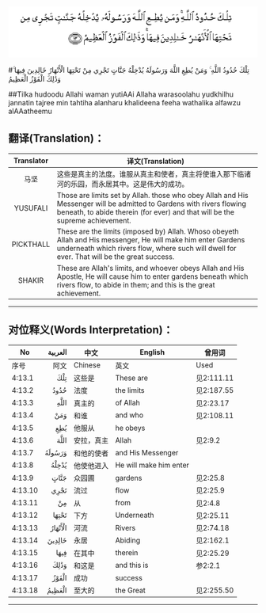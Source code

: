![004:013](images/004_013.gif)

#تِلْكَ حُدُودُ اللَّهِ ۚ وَمَنْ يُطِعِ اللَّهَ وَرَسُولَهُ يُدْخِلْهُ جَنَّاتٍ تَجْرِي مِنْ تَحْتِهَا الْأَنْهَارُ خَالِدِينَ فِيهَا ۚ وَذَٰلِكَ الْفَوْزُ الْعَظِيمُ 

##Tilka hudoodu Allahi waman yutiAAi Allaha warasoolahu yudkhilhu jannatin tajree min tahtiha alanharu khalideena feeha wathalika alfawzu alAAatheemu 

## 翻译(Translation)：

| Translator | 译文(Translation)                                            |
| :--------: | ------------------------------------------------------------ |
|    马坚    | 这些是真主的法度。谁服从真主和使者，真主将使谁入那下临诸河的乐园，而永居其中。这是伟大的成功。 |
|  YUSUFALI  | Those are limits set by Allah. those who obey Allah and His Messenger will be admitted to Gardens with rivers flowing beneath, to abide therein (for ever) and that will be the supreme achievement. |
| PICKTHALL  | These are the limits (imposed by) Allah. Whoso obeyeth Allah and His messenger, He will make him enter Gardens underneath which rivers flow, where such will dwell for ever. That will be the great success. |
|   SHAKIR   | These are Allah's limits, and whoever obeys Allah and His Apostle, He will cause him to enter gardens beneath which rivers flow, to abide in them; and this is the great achievement. |

---

## 对位释义(Words Interpretation)：

| No   | العربية | 中文    | English | 曾用词 |
| ---- | ------: | ------- | ------- | ------ |
| 序号 |    阿文 | Chinese | 英文    | Used   |
| 4:13.1  | تِلْكَ     | 这些是     | These are              | 见2:111.11 |
| 4:13.2  | حُدُودُ    | 法度       | the limits             | 见2:187.55 |
| 4:13.3  | اللَّهِ    | 真主的     | of Allah               | 见2:23.17  |
| 4:13.4  | وَمَنْ     | 和谁       | and who                | 见2:108.11 |
| 4:13.5  | يُطِعِ     | 他服从     | he obeys               |            |
| 4:13.6  | اللَّهَ    | 安拉，真主 | Allah                  | 见2:9.2 |
| 4:13.7  | وَرَسُولَهُ  | 和他的使者 | and His Messenger      |            |
| 4:13.8  | يُدْخِلْهُ   | 他使他进入 | He will make him enter |            |
| 4:13.9  | جَنَّاتٍ    | 众园圃     | gardens                | 见2:25.8   |
| 4:13.10 | تَجْرِي    | 流过       | flow                   | 见2:25.9   |
| 4:13.11 | مِنْ      | 从         | from                   | 见2:4.8    |
| 4:13.12 | تَحْتِهَا   | 下方       | Underneath             | 见2:25.11  |
| 4:13.13 | الْأَنْهَارُ | 河流       | Rivers                 | 见2:74.18  |
| 4:13.14 | خَالِدِينَ  | 永居       | Abiding                | 见2:162.1  |
| 4:13.15 | فِيهَا    | 在其中     | therein                | 见2:25.29  |
| 4:13.16 | وَذَٰلِكَ    | 和这是     | and this is            | 参2:2.1    |
| 4:13.17 | الْفَوْزُ   | 成功       | success                |            |
| 4:13.18 | الْعَظِيمُ  | 至大的     | the Great              | 见2:255.50 |

---
